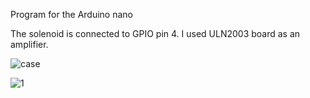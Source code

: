 Program for the Arduino nano

The solenoid is connected to GPIO pin 4. I used ULN2003 board as an amplifier.

![case](https://user-images.githubusercontent.com/86639425/213951475-3844ceee-db71-4be7-ac35-959224f781a7.jpg)

![1](https://user-images.githubusercontent.com/86639425/213951482-dbc34bb5-b769-4bb9-92bb-a837e9fdb6f3.jpg)
